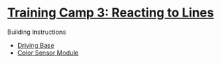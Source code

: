 # [Training Camp 3: Reacting to Lines](https://education.lego.com/en-us/lessons/spike-competition-ready/training-camp-3-react-to-lines#lesson-plan)

Building Instructions
- [Driving Base](https://education.lego.com/v3/assets/blt293eea581807678a/blte58422fa7d508a60/5f8802b882eaa522ca601c9f/driving-base-bi-pdf-book1of1.pdf)
- [Color Sensor Module](https://education.lego.com/v3/assets/blt293eea581807678a/bltc7abeab0450c5a27/5f880246e787ed1c02270883/driving-base-with-color-sensor-bi-pdf-book1of1.pdf)
